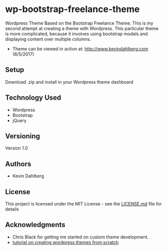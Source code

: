 # wp-bootstrap-freelance-theme
Wordpress Theme Based on the Bootstrap Freelance Theme.  This is my second attempt at creating a theme with Wordpress.  This particular theme is more complicated, because it involves using bootstrap modals and displaying content over multiple columns.

* Theme can be viewed in action at: http://www.kevindahlberg.com (6/5/2017)

## Setup

Download .zip and install in your Wordpress theme dashboard

## Technology Used
* Wordpress
* Bootstrap
* jQuery

## Versioning

Version 1.0

## Authors

* Kevin Dahlberg

## License

This project is licensed under the MIT License - see the [LICENSE.md](LICENSE.md) file for details

## Acknowledgments

* Chris Black for getting me started on custom theme development.
* [tutorial on creating wordpress themes from scratch](https://www.taniarascia.com/developing-a-wordpress-theme-from-scratch/)

